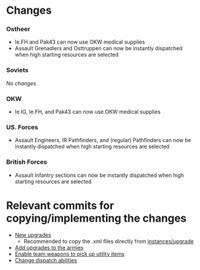 # Changes

### Ostheer
- le.FH and Pak43 can now use OKW medical supplies
- Assault Grenadiers and Osttruppen can now be instantly dispatched when high starting resources are selected

### Soviets
_No changes._

### OKW
- le.IG, le.FH, and Pak43 can now use OKW medical supplies

### US. Forces
- Assault Engineers, IR Pathfinders, and (regular) Pathfinders can now be instantly dispatched when high starting resources are selected

### British Forces
- Assault Infantry sections can now be instantly dispatched when high starting resources are selected


# Relevant commits for copying/implementing the changes
- [New upgrades](https://github.com/Janne252/coh2-05-2020-patch-changes-preview/commit/76b9d4e92dc1e6730b631b599a4ee28d14f29eb7)
   - Recommended to copy the .xml files directly from [instances/upgrade](https://github.com/Janne252/coh2-05-2020-patch-changes-preview/tree/master/instances/upgrade)
- [Add upgrades to the armies](https://github.com/Janne252/coh2-05-2020-patch-changes-preview/commit/e83546016ec20b7d2c3d270a0e6b2f3fd2c28cd6)
- [Enable team weapons to pick up utility items](https://github.com/Janne252/coh2-05-2020-patch-changes-preview/commit/f581a40234021c4ed943b795dd5a6d39036fc0a8)
- [Change dispatch abilities](https://github.com/Janne252/coh2-05-2020-patch-changes-preview/commit/b8f432de05ee093a6a3fa44a435786d959c26b96)
